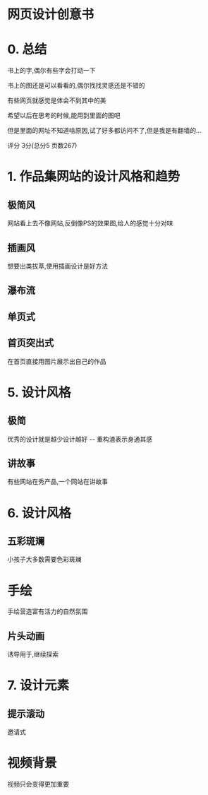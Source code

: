 # 网页设计创意书

# 0. 总结

书上的字,偶尔有些字会打动一下

书上的图还是可以看看的,偶尔找找灵感还是不错的

有些网页就感觉是体会不到其中的美

希望以后在思考的时候,能用到里面的图吧

但是里面的网址不知道啥原因,试了好多都访问不了,但是我是有翻墙的...

评分 3分(总分5 页数267)

# 1. 作品集网站的设计风格和趋势

## 极简风

网站看上去不像网站,反倒像PS的效果图,给人的感觉十分对味

## 插画风

想要出类拔萃,使用插画设计是好方法

## 瀑布流

## 单页式

## 首页突出式

在首页直接用图片展示出自己的作品

# 5. 设计风格

## 极简

优秀的设计就是越少设计越好 -- 重构渣表示身通其感

## 讲故事

有些网站在秀产品,一个网站在讲故事

# 6. 设计风格

## 五彩斑斓

小孩子大多数需要色彩斑斓

# 手绘

手绘营造富有活力的自然氛围

## 片头动画

诱导用于,继续探索

# 7. 设计元素

## 提示滚动

邀请式

# 视频背景

视频只会变得更加重要


